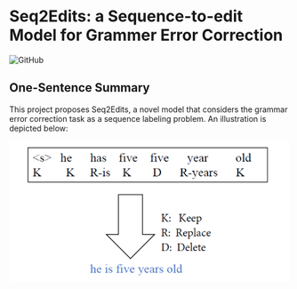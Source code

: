 # Seq2Edits: a Sequence-to-edit Model for Grammer Error Correction

![GitHub](https://img.shields.io/badge/license-qianben-green.svg)

## One-Sentence Summary

This project proposes Seq2Edits, a novel model that considers the grammar error correction task as a sequence labeling problem. An illustration is depicted below:

![model](assets/model.png)
